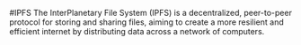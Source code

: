 #IPFS
The InterPlanetary File System (IPFS) is a decentralized, peer-to-peer protocol for storing and sharing files, aiming to create a more resilient and efficient internet by distributing data across a network of computers. 
